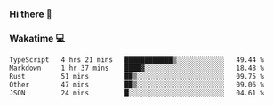 ### Hi there 👋

<!--
**kikyou14/kikyou14** is a ✨ _special_ ✨ repository because its `README.md` (this file) appears on your GitHub profile.

Here are some ideas to get you started:

- 🔭 I’m currently working on ...
- 🌱 I’m currently learning ...
- 👯 I’m looking to collaborate on ...
- 🤔 I’m looking for help with ...
- 💬 Ask me about ...
- 📫 How to reach me: ...
- 😄 Pronouns: ...
- ⚡ Fun fact: ...
-->

### Wakatime 💻

<!--START_SECTION:waka-->

```txt
TypeScript   4 hrs 21 mins   ████████████▒░░░░░░░░░░░░   49.44 %
Markdown     1 hr 37 mins    ████▓░░░░░░░░░░░░░░░░░░░░   18.48 %
Rust         51 mins         ██▒░░░░░░░░░░░░░░░░░░░░░░   09.75 %
Other        47 mins         ██▒░░░░░░░░░░░░░░░░░░░░░░   09.06 %
JSON         24 mins         █░░░░░░░░░░░░░░░░░░░░░░░░   04.61 %
```

<!--END_SECTION:waka-->